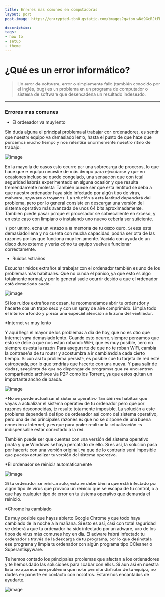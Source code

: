 ```yaml
---
title: Errores mas comunes en computadoras
layout: post
post-image: https://encrypted-tbn0.gstatic.com/images?q=tbn:ANd9GcRJtFBZGm3hZ3uK03U_v29wMjZzmG7ULh9zE1Ed0ov3xmK2yNgivfDSZMfmFV_KQzttnaY&usqp=CAU

description: 
tags:
- how to
- setup
- theme
---
```


# ¿Qué es un error informático?
> Un error de software, error o simplemente fallo (también conocido por el inglés, bug) es un problema en un programa de computador o sistema de software que desencadena un resultado indeseado.
---


### Errores mas comunes
* El ordenador va muy lento

Sin duda alguna el principal problema al trabajar con ordenadores, es sentir que nuestro equipo va demasiado lento, hasta el punto de que hace que perdamos mucho tiempo y nos ralentiza enormemente nuestro ritmo de trabajo.

![image](https://user-images.githubusercontent.com/101680656/165412639-719e77b8-cf1d-4aa4-8e2a-84d7f6802e93.png)

En la mayoría de casos esto ocurre por una sobrecarga de procesos, lo que hace que el equipo necesite de más tiempo para ejecutarse y que en ocasiones incluso se quede congelado, una sensación que con total seguridad habrás experimentado en alguna ocasión y que resulta tremendamente molesta. También puede ser que esta lentitud se deba a que nuestro ordenador haya sido infectado por algún tipo de virus, malware, spyware o troyanos.
La solución a esta lentitud dependerá del problema, pero por lo general consiste en descargar una versión del sistema operativo más avanzada de unos 64 bits aproximadamente. También puede pasar porque el procesador se sobrecaliente en exceso, y en este caso con limpiarlo o instalando uno nuevo debería ser suficiente.

Y por último, echa un vistazo a la memoria de tu disco duro. Si ésta está demasiado llena y no cuenta con mucha capacidad, podría ser otra de las razones por las que funciona muy lentamente. Vacíala con ayuda de un disco duro externo y verás cómo tu equipo vuelve a funcionar correctamente.

* Ruidos extraños

Escuchar ruidos extraños al trabajar con el ordenador también es uno de los problemas más habituales. Qué no cunda el pánico, ya que esto es algo totalmente normal, y por lo general suele ocurrir debido a que el ordenador está demasiado sucio.

![image](https://user-images.githubusercontent.com/101680656/165413626-8e7c74e2-29ba-4d29-9fef-ae1191addb4f.png)

Si los ruidos extraños no cesan, te recomendamos abrir tu ordenador y hacerte con un trapo seco y con un spray de aire comprimido. Limpia todo el interior a fondo y presta una especial atención a la zona del ventilador.

*Internet va muy lento

Y aquí llega el mayor de los problemas a día de hoy, que no es otro que Internet vaya demasiado lento. Cuando esto ocurre, siempre pensamos que esto se debe a que nos están robando WiFi, que es muy posible, pero no siempre es esta la razón.
Para asegurarte de que no te roban WiFi, cambia la contraseña de tu router y acostumbra a ir cambiándola cada cierto tiempo. Si aun así tu problema persiste, es posible que tu tarjeta de red esté estropeada, por lo que tendrías que hacerte con una nueva. Y para salir de dudas, asegúrate de que no dispongas de programas que se encuentren compartiendo archivos vía P2P como los Torrent, ya que estos quitan un importante ancho de banda.

![image](https://user-images.githubusercontent.com/101680656/165413677-7e9ce832-0145-4f24-a4be-6dd58dec64d9.png)

*No se puede actualizar el sistema operativo
También es habitual que vayas a actualizar el sistema operativo de tu ordenador pero que por razones desconocidas, te resulte totalmente imposible. La solución a este problema dependerá del tipo de ordenador así como del sistema operativo, pero una de las principales razones es que no se dispone de una buena conexión a Internet, y es que para poder realizar la actualización es indispensable estar conectado a la red.

También puede ser que cuentes con una versión del sistema operativo pirata y que Windows se haya percatado de ello. Si es así, la solución pasa por hacerte con una versión original, ya que de lo contrario será imposible que puedas actualizar tu versión del sistema operativo.

*El ordenador se reinicia automáticamente

![image](https://user-images.githubusercontent.com/101680656/165414055-1dd0c548-d666-4ba2-a82a-0181fce96dde.png)

Si tu ordenador se reinicia solo, esto se debe bien a que está infectado por algún tipo de virus que provoca un reinicio que se escapa de tu control, o a que hay cualquier tipo de error en tu sistema operativo que demanda el reinicio.

*Chrome ha cambiado

Es muy posible que hayas abierto Google Chrome y que todo haya cambiado de la noche a la mañana. Si esto es así, casi con total seguridad se deberá a que tu ordenador ha sido infectado por un adware, uno de los tipos de virus más comunes hoy en día. El adware habrá infectado tu ordenador a través de la descarga de tu programa, por lo que desinstala ese programa y limpia tu ordenador con algún programa tipo CCleaner o Superantispyware.

Te hemos contado los principales problemas que afectan a los ordenadores y te hemos dado las soluciones para acabar con ellos. Si aun así en nuestra lista no aparece ese problema que no te permite disfrutar de tu equipo, no dudes en ponerte en contacto con nosotros. Estaremos encantados de ayudarte.

![image](https://user-images.githubusercontent.com/101680656/165414104-f3ce67cd-cd98-4754-8235-b1006b42fb5e.png)
